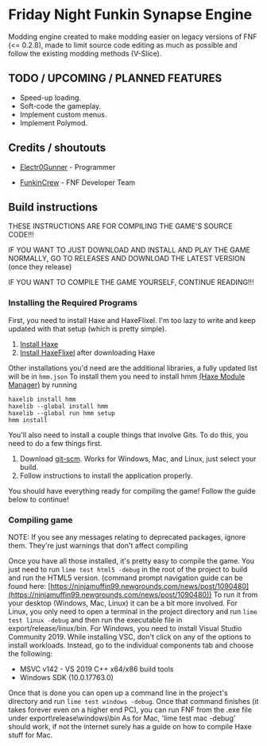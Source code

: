 # Friday Night Funkin Synapse Engine

Modding engine created to make modding easier on legacy versions of FNF (<= 0.2.8), made to limit source code editing as much as possible and follow the existing modding methods (V-Slice).

## TODO / UPCOMING / PLANNED FEATURES

- Speed-up loading.
- Soft-code the gameplay.
- Implement custom menus.
- Implement Polymod.

## Credits / shoutouts

- [Electr0Gunner](https://twitter.com/Electr0Gunner) - Programmer

- [FunkinCrew](https://github.com/FunkinCrew) - FNF Developer Team

## Build instructions

THESE INSTRUCTIONS ARE FOR COMPILING THE GAME'S SOURCE CODE!!!

IF YOU WANT TO JUST DOWNLOAD AND INSTALL AND PLAY THE GAME NORMALLY, GO TO RELEASES AND DOWNLOAD THE LATEST VERSION (once they release)

IF YOU WANT TO COMPILE THE GAME YOURSELF, CONTINUE READING!!!

### Installing the Required Programs

First, you need to install Haxe and HaxeFlixel. I'm too lazy to write and keep updated with that setup (which is pretty simple). 
1. [Install Haxe](https://haxe.org/download)
2. [Install HaxeFlixel](https://haxeflixel.com/documentation/install-haxeflixel/) after downloading Haxe

Other installations you'd need are the additional libraries, a fully updated list will be in `hmm.json`
To install them you need to install hmm [(Haxe Module Manager)](https://lib.haxe.org/p/hmm/) by running 
``` shell 
haxelib install hmm
haxelib --global install hmm
haxelib --global run hmm setup
hmm install
```

You'll also need to install a couple things that involve Gits. To do this, you need to do a few things first.
1. Download [git-scm](https://git-scm.com/downloads). Works for Windows, Mac, and Linux, just select your build.
2. Follow instructions to install the application properly.

You should have everything ready for compiling the game! Follow the guide below to continue!

### Compiling game
NOTE: If you see any messages relating to deprecated packages, ignore them. They're just warnings that don't affect compiling

Once you have all those installed, it's pretty easy to compile the game. You just need to run `lime test html5 -debug` in the root of the project to build and run the HTML5 version. (command prompt navigation guide can be found here: [https://ninjamuffin99.newgrounds.com/news/post/1090480](https://ninjamuffin99.newgrounds.com/news/post/1090480))
To run it from your desktop (Windows, Mac, Linux) it can be a bit more involved. For Linux, you only need to open a terminal in the project directory and run `lime test linux -debug` and then run the executable file in export/release/linux/bin. For Windows, you need to install Visual Studio Community 2019. While installing VSC, don't click on any of the options to install workloads. Instead, go to the individual components tab and choose the following:
* MSVC v142 - VS 2019 C++ x64/x86 build tools
* Windows SDK (10.0.17763.0)

Once that is done you can open up a command line in the project's directory and run `lime test windows -debug`. Once that command finishes (it takes forever even on a higher end PC), you can run FNF from the .exe file under export\release\windows\bin
As for Mac, 'lime test mac -debug' should work, if not the internet surely has a guide on how to compile Haxe stuff for Mac.
